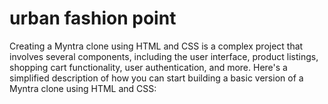 # urban fashion point
Creating a Myntra clone using HTML and CSS is a complex project that involves several components, including the user interface, product listings, shopping cart functionality, user authentication, and more. Here's a simplified description of how you can start building a basic version of a Myntra clone using HTML and CSS:
